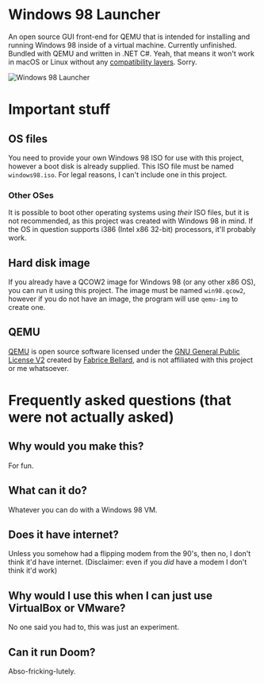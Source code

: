 # Windows 98 Launcher
An open source GUI front-end for QEMU that is intended for installing and running Windows 98 inside of a virtual machine. Currently unfinished. Bundled with QEMU and written in .NET C#. Yeah, that means it won't work in macOS or Linux without any [compatibility layers](https://www.winehq.org/). Sorry.

![Windows 98 Launcher](https://github.com/SpeedStriker243/Windows98Launcher/raw/master/win98launcher.png)

# Important stuff
## OS files
You need to provide your own Windows 98 ISO for use with this project, however a boot disk is already supplied. This ISO file must be named `windows98.iso`. For legal reasons, I can't include one in this project.

### Other OSes
It is possible to boot other operating systems using *their* ISO files, but it is not recommended, as this project was created with Windows 98 in mind. 
If the OS in question supports i386 (Intel x86 32-bit) processors, it'll probably work.

## Hard disk image
If you already have a QCOW2 image for Windows 98 (or any other x86 OS), you can run it using this project. The image must be named `win98.qcow2`, however if you do not have an image, the program will use `qemu-img` to create one.

## QEMU
[QEMU](https://www.qemu.org/) is open source software licensed under the [GNU General Public License V2](https://www.gnu.org/licenses/old-licenses/gpl-2.0.en.html) created by [Fabrice Bellard](https://bellard.org/), and is not affiliated with this project or me whatsoever.

# Frequently asked questions (that were not actually asked)
## Why would you make this?
For fun.

## What can it do?
Whatever you can do with a Windows 98 VM.

## Does it have internet?
Unless you somehow had a flipping modem from the 90's, then no, I don't think it'd have internet. (Disclaimer: even if you *did* have a modem I don't think it'd work)

## Why would I use this when I can just use VirtualBox or VMware?
No one said you had to, this was just an experiment.

## Can it run Doom?
Abso-fricking-lutely.
